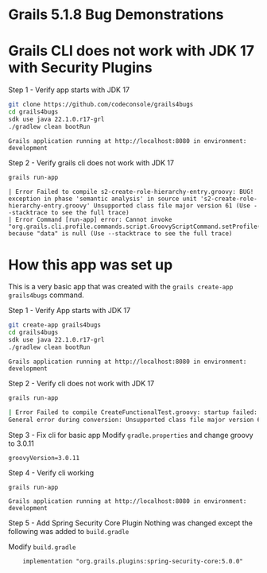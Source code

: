 # Grails 5.1.8 Bug Demonstrations
# Grails CLI does not work with JDK 17 with Security Plugins

Step 1 - Verify app starts with JDK 17
```bash
git clone https://github.com/codeconsole/grails4bugs
cd grails4bugs
sdk use java 22.1.0.r17-grl
./gradlew clean bootRun
```
```Grails application running at http://localhost:8080 in environment: development```


Step 2 - Verify grails cli does not work with JDK 17
```bash
grails run-app
```
```
| Error Failed to compile s2-create-role-hierarchy-entry.groovy: BUG! exception in phase 'semantic analysis' in source unit 's2-create-role-hierarchy-entry.groovy' Unsupported class file major version 61 (Use --stacktrace to see the full trace)
| Error Command [run-app] error: Cannot invoke "org.grails.cli.profile.commands.script.GroovyScriptCommand.setProfile(org.grails.cli.profile.Profile)" because "data" is null (Use --stacktrace to see the full trace)
```

# How this app was set up

This is a very basic app that was created with the `grails create-app grails4bugs` command.

Step 1 - Verify App starts with JDK 17
```bash
git create-app grails4bugs
cd grails4bugs
sdk use java 22.1.0.r17-grl
./gradlew clean bootRun
```
```Grails application running at http://localhost:8080 in environment: development```

Step 2 - Verify cli does not work with JDK 17
```bash
grails run-app

| Error Failed to compile CreateFunctionalTest.groovy: startup failed:
General error during conversion: Unsupported class file major version 61
```

Step 3 - Fix cli for basic app
Modify `gradle.properties` and change groovy to 3.0.11
```
groovyVersion=3.0.11
```

Step 4 - Verify cli working
```bash
grails run-app
```
```Grails application running at http://localhost:8080 in environment: development```


Step 5 - Add Spring Security Core Plugin
Nothing was changed except the following was added to `build.gradle`

Modify `build.gradle`
```
    implementation "org.grails.plugins:spring-security-core:5.0.0"
```
